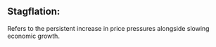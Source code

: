 ## Stagflation:
Refers to the persistent increase in price pressures alongside slowing economic growth.
